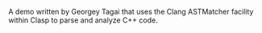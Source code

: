 A demo written by Georgey Tagai that uses the Clang ASTMatcher facility within Clasp to parse and analyze C++ code.

